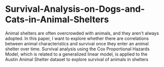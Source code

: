 # Survival-Analysis-on-Dogs-and-Cats-in-Animal-Shelters

Animal shelters are often overcrowded with animals, and they aren't always adopted. In this paper, I want to explore whether there are correlations between animal characteristics and survival once they enter an animal shelter over time. Survival analysis using the Cox Proportional Hazards Model, which is related to a generalized linear model, is applied to the Austin Animal Shelter dataset to explore survival of animals in shelters
